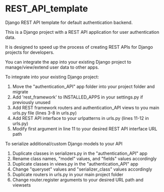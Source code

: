 # REST_API_template
Django REST API template for default authentication backend.

This is a Django project with a REST API application for user authentication data.

It is designed to speed up the process of creating REST APIs for Django projects for developers.

You can integrate the app into your existing Django project to manage/view/extend user data to other apps.

To integrate into your existing Django project:

1. Move the "authentication_API" app folder into your project folder and migrate
2. Add 'rest_framework' to INSTALLED_APPS in your settings.py if previously unused
3. Add REST framework routers and authentication_API views to you main urls.py file (lines 3-8 in urls.py)
4. Add REST API interface to your urlpatterns in urls.py (lines 11-12 in urls.py)
5. Modify first argument in line 11 to your desired REST API interface URL path

To serialize additional/custom Django models to your API

1. Duplicate classes in serializers.py in the "authentication_API" app
2. Rename class names, "model" values, and "fields" values accordingly
3. Duplicate classes in views.py in the "authentication_API" app
4. Change "queryset" values and "serializer_class" values accordingly
5. Duplicate routers in urls.py in your main project folder
6. Change router.register arguments to your desired URL path and viewsets
